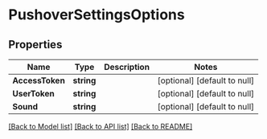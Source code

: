 # PushoverSettingsOptions

## Properties
Name | Type | Description | Notes
------------ | ------------- | ------------- | -------------
**AccessToken** | **string** |  | [optional] [default to null]
**UserToken** | **string** |  | [optional] [default to null]
**Sound** | **string** |  | [optional] [default to null]

[[Back to Model list]](../README.md#documentation-for-models) [[Back to API list]](../README.md#documentation-for-api-endpoints) [[Back to README]](../README.md)

